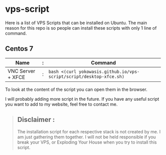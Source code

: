# vps-script

Here is a list of VPS Scripts that can be installed on Ubuntu. The main reason for this repo is so people can install these scripts with only 1 line of command.

## Centos 7

| Name              | :   | Command                                                              |
| ----------------- | --- | -------------------------------------------------------------------- |
| VNC Server + XFCE | :   | `bash <(curl yokowasis.github.io/vps-script/script/desktop-xfce.sh)` |

To look at the content of the script you can open them in the browser.

I will probably adding more script in the future. If you have any useful script you want to add to my website, feel free to contact me.

> ## Disclaimer :
>
> The installation script for each respective stack is not created by me. I am just gathering them together. I will not be held responsible if you break your VPS, or Exploding Your House when you try to install this script.
